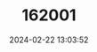 ---
title: "162001"
category: "Paeonia officinalis"
draft: false
date: 2024-02-22 13:03:52
languages:
  English: ["Common Peony"]
---